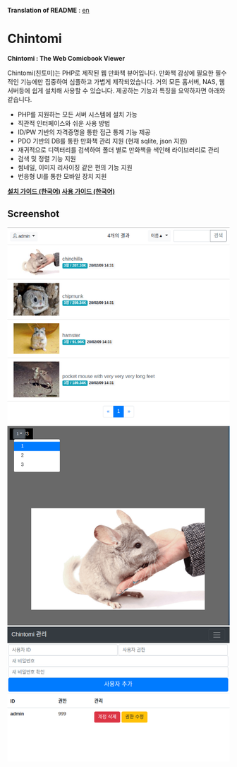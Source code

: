 **Translation of README** : [en](README.md)

# Chintomi
**Chintomi : The Web Comicbook Viewer**

Chintomi(친토미)는 PHP로 제작된 웹 만화책 뷰어입니다. 만화책 감상에 필요한 필수적인 기능에만 집중하여 심플하고 가볍게 제작되었습니다. 거의 모든 홈서버, NAS, 웹서버등에 쉽게 설치해 사용할 수 있습니다. 제공하는 기능과 특징을 요약하자면 아래와 같습니다.

* PHP를 지원하는 모든 서버 시스템에 설치 가능
* 직관적 인터페이스와 쉬운 사용 방법
* ID/PW 기반의 자격증명을 통한 접근 통제 기능 제공
* PDO 기반의 DB를 통한 만화책 관리 지원 (현재 sqlite, json 지원)
* 재귀적으로 디렉터리를 검색하여 폴더 별로 만화책을 색인해 라이브러리로 관리
* 검색 및 정렬 기능 지원
* 썸네일, 이미지 리사이징 같은 편의 기능 지원
* 번응형 UI를 통한 모바일 장치 지원

**[설치 가이드 (한국어)](DOC/INSTALL_ko.md) [사용 가이드 (한국어)](DOC/USAGE_ko.md)**

## Screenshot
![Listing](DOC/listing.png?raw=true)
![Viewer](DOC/viewer.png?raw=true)
![Admin page](DOC/admin.png?raw=true)

